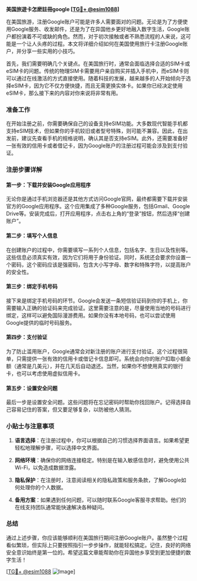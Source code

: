**美国旅遊卡怎麽註冊google [[TG💪+ @esim1088](https://t.me/s/esim1088)]**

在美国旅游，注册Google账户可能是许多人需要面对的问题。无论是为了方便使用Google服务、收发邮件，还是为了在异国他乡更好地融入数字生活，Google账户都扮演着不可或缺的角色。然而，对于初次接触或者不熟悉流程的人来说，这可能是一个让人头疼的过程。本文将详细介绍如何在美国使用旅行卡注册Google账户，并分享一些实用的小技巧。

首先，我们需要明确几个关键点。在美国旅行时，通常会面临选择合适的SIM卡或eSIM卡的问题。传统的物理SIM卡需要用户亲自购买并插入手机中，而eSIM卡则可以通过在线激活的方式直接使用。随着科技的发展，越来越多的人开始倾向于选择eSIM卡，因为它不仅方便快捷，而且无需更换实体卡。如果你已经决定使用eSIM卡，那么接下来的内容对你来说将非常有用。

### **准备工作**

在开始注册之前，你需要确保自己的设备支持eSIM功能。大多数现代智能手机都支持eSIM技术，但如果你的手机较旧或者型号特殊，则可能不兼容。因此，在出发前，建议先查看手机的规格说明，确认其是否支持eSIM。此外，还需要准备好一张有效的信用卡或者借记卡，因为Google账户的注册过程可能会涉及到支付验证。

### **注册步骤详解**

#### **第一步：下载并安装Google应用程序**
无论你是通过手机浏览器还是其他方式访问Google官网，最终都需要下载并安装官方的Google应用程序。这个应用集成了多种Google服务，包括Gmail、Google Drive等。安装完成后，打开应用程序，点击右上角的“登录”按钮，然后选择“创建账户”。

#### **第二步：填写个人信息**
在创建账户的过程中，你需要填写一系列个人信息，包括名字、生日以及性别等。这些信息必须真实有效，因为它们将用于身份验证。同时，系统还会要求你设置一个密码，这个密码应该是强密码，包含大小写字母、数字和特殊字符，以提高账户的安全性。

#### **第三步：绑定手机号码**
接下来是绑定手机号码的环节。Google会发送一条短信验证码到你的手机上，你需要输入正确的验证码来完成验证。这里需要注意的是，尽量使用当地的号码进行绑定，这样可以避免国际漫游费用。如果你没有本地号码，也可以尝试使用Google提供的临时号码服务。

#### **第四步：支付验证**
为了防止滥用账户，Google通常会对新注册的账户进行支付验证。这个过程很简单，只需提供一张有效的信用卡或借记卡信息即可。系统会向你的账户扣取小额金额（通常是几美元），并在几天后自动退还。当然，如果你不想使用真实的银行卡，也可以考虑使用虚拟信用卡。

#### **第五步：设置安全问题**
最后一步是设置安全问题。这些问题将在忘记密码时帮助你找回账户。记得选择自己容易记住的答案，但又要足够复杂，以防被他人猜测。

### **小贴士与注意事项**

1. **语言选择**：在注册过程中，你可以根据自己的习惯选择界面语言。如果希望更轻松地理解步骤，可以选择中文界面。
   
2. **网络环境**：确保你的网络连接稳定。特别是在输入敏感信息时，避免使用公共Wi-Fi，以免造成数据泄露。

3. **隐私保护**：在注册时，注意阅读相关的隐私政策和服务条款，了解Google如何处理你的个人数据。

4. **备用方案**：如果遇到任何问题，可以随时联系Google客服寻求帮助。他们的在线支持团队通常能快速解决各种疑问。

### **总结**

通过上述步骤，你应该能够顺利在美国旅行期间注册Google账户。虽然整个过程看似繁琐，但实际上只要按照指引一步步操作，就能轻松搞定。记住，良好的网络安全意识始终是第一位的。希望这篇文章能帮助你在异国他乡享受到更加便捷的数字生活！

[[TG💪+ @esim1088](https://t.me/s/esim1088) ![Image](https://i.postimg.cc/4NQfJmqS/Snipaste-2025-05-13-00-14-12.png)]